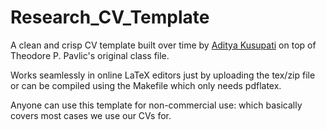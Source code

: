 # Research_CV_Template
A clean and crisp CV template built over time by [Aditya Kusupati](www.adityakusupati.com) on top of Theodore P. Pavlic's original class file.

Works seamlessly in online LaTeX editors just by uploading the tex/zip file or can be compiled using the Makefile which only needs pdflatex.

Anyone can use this template for non-commercial use: which basically covers most cases we use our CVs for.
